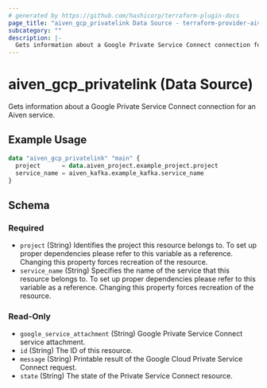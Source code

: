 ```yaml
---
# generated by https://github.com/hashicorp/terraform-plugin-docs
page_title: "aiven_gcp_privatelink Data Source - terraform-provider-aiven"
subcategory: ""
description: |-
  Gets information about a Google Private Service Connect connection for an Aiven service.
---
```


# aiven_gcp_privatelink (Data Source)

Gets information about a Google Private Service Connect connection for an Aiven service.

## Example Usage

```terraform
data "aiven_gcp_privatelink" "main" {
  project      = data.aiven_project.example_project.project
  service_name = aiven_kafka.example_kafka.service_name
}
```

<!-- schema generated by tfplugindocs -->
## Schema

### Required

- `project` (String) Identifies the project this resource belongs to. To set up proper dependencies please refer to this variable as a reference. Changing this property forces recreation of the resource.
- `service_name` (String) Specifies the name of the service that this resource belongs to. To set up proper dependencies please refer to this variable as a reference. Changing this property forces recreation of the resource.

### Read-Only

- `google_service_attachment` (String) Google Private Service Connect service attachment.
- `id` (String) The ID of this resource.
- `message` (String) Printable result of the Google Cloud Private Service Connect request.
- `state` (String) The state of the Private Service Connect resource.
